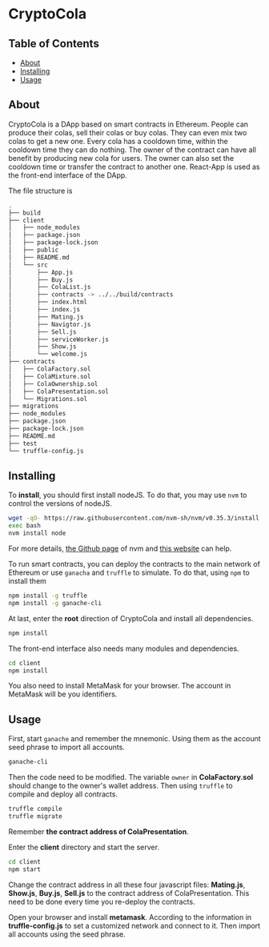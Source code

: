 # CryptoCola

## Table of Contents

- [About](#About)
- [Installing](#Installing)
- [Usage](#Usage)

## About

CryptoCola is a DApp based on smart contracts in Ethereum. People can produce their colas, sell their colas or buy colas. They can even mix two colas to get a new one. Every cola has a cooldown time, within the cooldown time they can do nothing. The owner of the contract can have all benefit by producing new cola for users. The owner can also set the cooldown time or transfer the contract to another one. React-App is used as the front-end interface of the DApp.

The file structure is
```sh
.
├── build
├── client
│   ├── node_modules
│   ├── package.json
│   ├── package-lock.json
│   ├── public
│   ├── README.md
│   └── src
│       ├── App.js
│       ├── Buy.js
│       ├── ColaList.js
│       ├── contracts -> ../../build/contracts
│       ├── index.html
│       ├── index.js
│       ├── Mating.js
│       ├── Navigtor.js
│       ├── Sell.js
│       ├── serviceWorker.js
│       ├── Show.js
│       └── welcome.js
├── contracts
│   ├── ColaFactory.sol
│   ├── ColaMixture.sol
│   ├── ColaOwnership.sol
│   ├── ColaPresentation.sol
│   └── Migrations.sol
├── migrations
├── node_modules
├── package.json
├── package-lock.json
├── README.md
├── test
└── truffle-config.js
```

## Installing
To **install**, you should first install nodeJS. To do that, you may use `nvm` to control the versions of nodeJS.
```sh
wget -qO- https://raw.githubusercontent.com/nvm-sh/nvm/v0.35.3/install.sh | bash
exec bash
nvm install node
```
For more details, [the Github page](https://github.com/nvm-sh/nvm) of nvm and [this website](https://www.cyberithub.com/install-nvm-for-node-js/) can help.

To run smart contracts, you can deploy the contracts to the main network of Ethereum or use `ganacha` and `truffle` to simulate. To do that, using `npm` to install them
```sh
npm install -g truffle
npm install -g ganache-cli
```
At last, enter the **root** direction of CryptoCola and install all dependencies.
```sh
npm install
```

The front-end interface also needs many modules and dependencies.
```sh
cd client
npm install
```

You also need to install MetaMask for your browser. The account in MetaMask will be you identifiers.

## Usage
First, start `ganache` and remember the mnemonic. Using them as the account seed phrase to import all accounts.
```sh
ganache-cli
```
Then the code need to be modified. The variable `owner` in **ColaFactory.sol** should change to the owner's wallet address. Then using `truffle` to compile and deploy all contracts.
```sh
truffle compile
truffle migrate
```
Remember **the contract address of ColaPresentation**.

Enter the **client** directory and start the server.
```sh
cd client
npm start
```

Change the contract address in all these four javascript files: **Mating.js**, **Show.js**, **Buy.js**, **Sell.js** to the contract address of ColaPresentation. This need to be done every time you re-deploy the contracts.

Open your browser and install **metamask**. According to the information in **truffle-config.js** to set a customized network and connect to it. Then import all accounts using the seed phrase.
